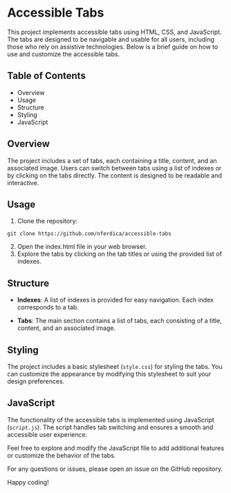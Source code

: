 # Accessible Tabs

This project implements accessible tabs using HTML, CSS, and JavaScript. The tabs are designed to be navigable and usable for all users, including those who rely on assistive technologies. Below is a brief guide on how to use and customize the accessible tabs.

## Table of Contents

* Overview
* Usage
* Structure
* Styling
* JavaScript

## Overview

The project includes a set of tabs, each containing a title, content, and an associated image. Users can switch between tabs using a list of indexes or by clicking on the tabs directly. The content is designed to be readable and interactive.

## Usage

1. Clone the repository:
```
git clone https://github.com/nferdica/accessible-tabs
```
2. Open the index.html file in your web browser.
3. Explore the tabs by clicking on the tab titles or using the provided list of indexes.

## Structure
* __Indexes__: A list of indexes is provided for easy navigation. Each index corresponds to a tab.

* __Tabs__: The main section contains a list of tabs, each consisting of a title, content, and an associated image.

## Styling
The project includes a basic stylesheet (`style.css`) for styling the tabs. You can customize the appearance by modifying this stylesheet to suit your design preferences.

## JavaScript
The functionality of the accessible tabs is implemented using JavaScript (`script.js`). The script handles tab switching and ensures a smooth and accessible user experience.

Feel free to explore and modify the JavaScript file to add additional features or customize the behavior of the tabs.

For any questions or issues, please open an issue on the GitHub repository.

Happy coding!